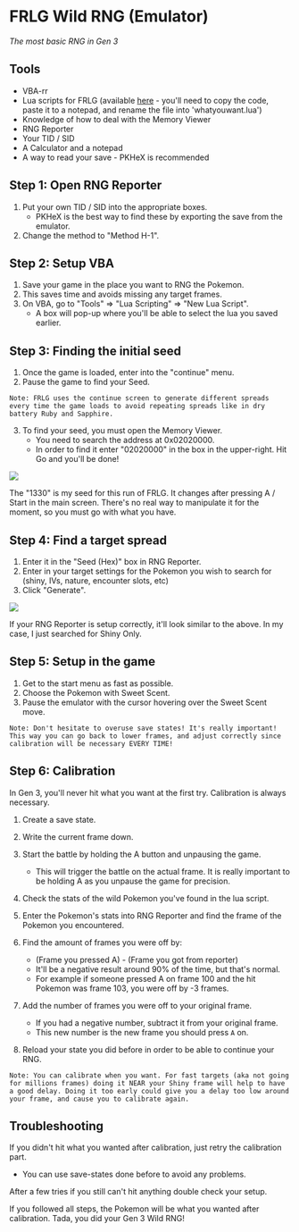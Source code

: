 # FRLG Wild RNG (Emulator)

_The most basic RNG in Gen 3_

## Tools

- VBA-rr
- Lua scripts for FRLG (available [here](https://projectpokemon.org/home/forums/topic/15187-gen-3-lua-scripts/?tab=comments#comment-127239) - you'll need to copy the code, paste it to a notepad, and rename the file into 'whatyouwant.lua')
- Knowledge of how to deal with the Memory Viewer
- RNG Reporter
- Your TID / SID
- A Calculator and a notepad
- A way to read your save - PKHeX is recommended

## Step 1: Open RNG Reporter

1. Put your own TID / SID into the appropriate boxes.
   - PKHeX is the best way to find these by exporting the save from the emulator.
2. Change the method to "Method H-1".

## Step 2: Setup VBA

1. Save your game in the place you want to RNG the Pokemon.
2. This saves time and avoids missing any target frames.
3. On VBA, go to "Tools" => "Lua Scripting" => "New Lua Script".
   - A box will pop-up where you'll be able to select the lua you saved earlier.

## Step 3: Finding the initial seed

1. Once the game is loaded, enter into the "continue" menu.
2. Pause the game to find your Seed.

```
Note: FRLG uses the continue screen to generate different spreads every time the game loads to avoid repeating spreads like in dry battery Ruby and Sapphire.
```

3. To find your seed, you must open the Memory Viewer.
   - You need to search the address at 0x02020000.
   - In order to find it enter "02020000" in the box in the upper-right. Hit Go and you'll be done!

![](https://i.imgur.com/Vk4zYMm.png)

The "1330" is my seed for this run of FRLG. It changes after pressing A / Start in the main screen. There's no real way to manipulate it for the moment, so you must go with what you have.

## Step 4: Find a target spread

1. Enter it in the "Seed (Hex)" box in RNG Reporter.
2. Enter in your target settings for the Pokemon you wish to search for (shiny, IVs, nature, encounter slots, etc)
3. Click "Generate".

![](https://i.imgur.com/LiBe4F2.png)

If your RNG Reporter is setup correctly, it'll look similar to the above. In my case, I just searched for Shiny Only.

## Step 5: Setup in the game

1. Get to the start menu as fast as possible.
2. Choose the Pokemon with Sweet Scent.
3. Pause the emulator with the cursor hovering over the Sweet Scent move.

```
Note: Don't hesitate to overuse save states! It's really important! This way you can go back to lower frames, and adjust correctly since calibration will be necessary EVERY TIME!
```

## Step 6: Calibration

In Gen 3, you'll never hit what you want at the first try. Calibration is always necessary.

1. Create a save state.
2. Write the current frame down.
3. Start the battle by holding the A button and unpausing the game.
   - This will trigger the battle on the actual frame. It is really important to be holding A as you unpause the game for precision.
4. Check the stats of the wild Pokemon you've found in the lua script.
5. Enter the Pokemon's stats into RNG Reporter and find the frame of the Pokemon you encountered.
6. Find the amount of frames you were off by:

   - (Frame you pressed A) - (Frame you got from reporter)
   - It'll be a negative result around 90% of the time, but that's normal.
   - For example if someone pressed A on frame 100 and the hit Pokemon was frame 103, you were off by -3 frames.

7. Add the number of frames you were off to your original frame.

   - If you had a negative number, subtract it from your original frame.
   - This new number is the new frame you should press `A` on.

8. Reload your state you did before in order to be able to continue your RNG.

```
Note: You can calibrate when you want. For fast targets (aka not going for millions frames) doing it NEAR your Shiny frame will help to have a good delay. Doing it too early could give you a delay too low around your frame, and cause you to calibrate again.
```

## Troubleshooting

If you didn't hit what you wanted after calibration, just retry the calibration part.

- You can use save-states done before to avoid any problems.

After a few tries if you still can't hit anything double check your setup.

If you followed all steps, the Pokemon will be what you wanted after calibration. Tada, you did your Gen 3 Wild RNG!
